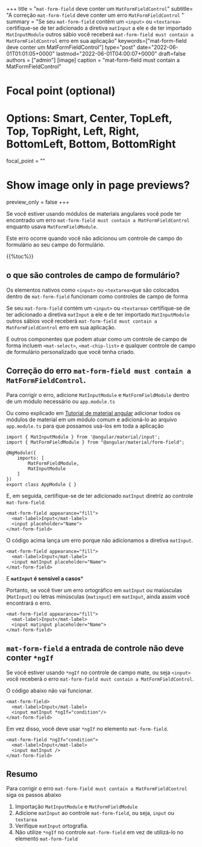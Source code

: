 +++
title   = "`mat-form-field` deve conter um `MatFormFieldControl`"
subtitle= "A correção `mat-form-field` deve conter um erro `MatFormFieldControl` "
summary = "Se seu `mat-form-field` contém um `<input>` ou `<textarea>` certifique-se de ter adicionado a diretiva `matInput` a ele e de ter importado `MatInputModule` outros sábio você receberá `mat-form-field must contain a MatFormFieldControl` erro em sua aplicação"
keywords=["mat-form-field deve conter um MatFormFieldControl"]
type="post"
date="2022-06-01T01:01:05+0000"
lastmod="2022-06-01T04:00:07+0000"
draft=false
authors = ["admin"]
[image]
  caption = "mat-form-field must contain a MatFormFieldControl"

  # Focal point (optional)
  # Options: Smart, Center, TopLeft, Top, TopRight, Left, Right, BottomLeft, Bottom, BottomRight
  focal_point = ""

  # Show image only in page previews?
  preview_only = false
+++

Se você estiver usando módulos de materiais angulares você pode ter encontrado um erro `mat-form-field must contain a MatFormFieldControl` enquanto usava `MatFormFieldModule`.

Este erro ocorre quando você não adicionou um controle de campo do formulário ao seu campo do formulário.

{{%toc%}}

## o que são controles de campo de formulário? 

Os elementos nativos como `<input>` ou `<textarea>`que são colocados dentro de `mat-form-field` funcionam como controles de campo de forma 

Se seu `mat-form-field` contém um `<input>` ou `<textarea>` certifique-se de ter adicionado a diretiva `matInput` a ele e de ter importado `MatInputModule` outros sábios você receberá `mat-form-field must contain a MatFormFieldControl` erro em sua aplicação.

E outros componentes que podem atuar como um controle de campo de forma incluem `<mat-select>`, `<mat-chip-list>` e qualquer controle de campo de formulário personalizado que você tenha criado.


## Correção do erro `mat-form-field must contain a MatFormFieldControl`.

Para corrigir o erro, adicione `MatInputModule` e `MatFormFieldModule` dentro de um módulo necessário ou `app.module.ts` 

Ou como explicado em [Tutorial de material angular](https://www.angularjswiki.com/material/) adicionar todos os módulos de material em um módulo comum e adicioná-lo ao arquivo `app.module.ts` para que possamos usá-los em toda a aplicação 

```
import { MatInputModule } from '@angular/material/input';
import { MatFormFieldModule } from "@angular/material/form-field";

@NgModule({
    imports: [
        MatFormFieldModule,
        MatInputModule
    ]
})
export class AppModule { }

```

E, em seguida, certifique-se de ter adicionado `matInput` diretriz ao controle `mat-form-field`.

```
<mat-form-field appearance="fill">
  <mat-label>Input</mat-label>
  <input placeholder="Name">
</mat-form-field>
```

O código acima lança um erro porque não adicionamos a diretiva `matInput`.

```
<mat-form-field appearance="fill">
  <mat-label>Input</mat-label>
  <input matInput placeholder="Name">
</mat-form-field>
```

E **`matInput` é sensível a casos*** 

Portanto, se você tiver um erro ortográfico em `matInput` ou maiúsculas (`MatInput`) ou letras minúsculas (`matinput`) em `matInput`, ainda assim você encontrará o erro.

```
<mat-form-field appearance="fill">
  <mat-label>Input</mat-label>
  <input matinput placeholder="Name">
</mat-form-field>
```

## `mat-form-field` a entrada de controle não deve conter `*ngIf`

Se você estiver usando `*ngIf` no controle de campo mate, ou seja `<input>` você receberá o erro `mat-form-field must contain a MatFormFieldControl`.

O código abaixo não vai funcionar.

```
<mat-form-field>
  <mat-label>Input</mat-label>
  <input matInput *ngIf="condition"/>
</mat-form-field>
```

Em vez disso, você deve usar `*ngIf` no elemento `mat-form-field`.

```
<mat-form-field *ngIf="condition">
  <mat-label>Input</mat-label>
  <input matInput />
</mat-form-field>

```

## Resumo

Para corrigir o erro `mat-form-field must contain a MatFormFieldControl` siga os passos abaixo

1. Importação `MatInputModule` e `MatFormFieldModule` 
2. Adicione `matInput` ao controle `mat-form-field`, ou seja, `input` ou `textarea`
3. Verifique `matInput` ortografia.
4. Não utilize `*ngIf` no controle `mat-form-field` em vez de utilizá-lo no elemento `mat-form-field` 

